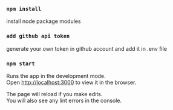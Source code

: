 ### `npm install`
install node package modules

### `add github api token`
generate your own token in github account and add it in .env file
### `npm start`

Runs the app in the development mode.\
Open [http://localhost:3000](http://localhost:3000) to view it in the browser.

The page will reload if you make edits.\
You will also see any lint errors in the console.
